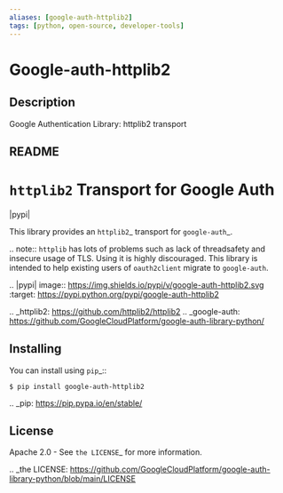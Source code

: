 ```yaml
---
aliases: [google-auth-httplib2]
tags: [python, open-source, developer-tools]
---
```


# Google-auth-httplib2

## Description

Google Authentication Library: httplib2 transport

## README

``httplib2`` Transport for Google Auth
======================================

|pypi|

This library provides an `httplib2`_ transport for `google-auth`_.

.. note:: ``httplib`` has lots of problems such as lack of threadsafety
    and insecure usage of TLS. Using it is highly discouraged. This
    library is intended to help existing users of ``oauth2client`` migrate to
    ``google-auth``.

.. |pypi| image:: https://img.shields.io/pypi/v/google-auth-httplib2.svg
   :target: https://pypi.python.org/pypi/google-auth-httplib2

.. _httplib2: https://github.com/httplib2/httplib2
.. _google-auth: https://github.com/GoogleCloudPlatform/google-auth-library-python/

Installing
----------

You can install using `pip`_::

    $ pip install google-auth-httplib2

.. _pip: https://pip.pypa.io/en/stable/

License
-------

Apache 2.0 - See `the LICENSE`_ for more information.

.. _the LICENSE: https://github.com/GoogleCloudPlatform/google-auth-library-python/blob/main/LICENSE
